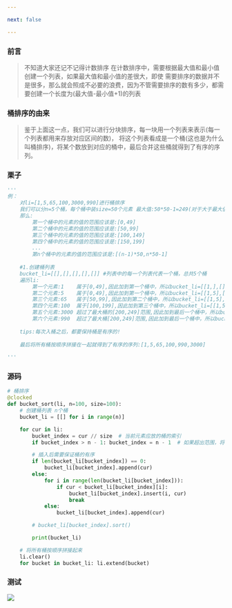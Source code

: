 ```yaml
---

next: false

---
```




<BlogInfo id="1359" title="python实现桶排序，听这名字挺奇怪的？" author="白日梦想猿" pv=0 read_times=0 pre_cost_time="82" category="排序算法" tag_list="['桶排序', '              排序算法']" create_time="2022.05.07 11:01:58.512936" update_time="2022.05.07 11:02:19" />

###  前言

>
>不知道大家还记不记得计数排序
>在计数排序中，需要根据最大值和最小值创建一个列表，如果最大值和最小值的差很大，即使
>需要排序的数据并不是很多，那么就会照成不必要的浪费，因为不管需要排序的数有多少，都需
>要创建一个长度为(最大值-最小值+1)的列表

### 桶排序的由来

>
>鉴于上面这一点，我们可以进行分块排序，每一块用一个列表来表示(每一个列表都用来存放对应区间的数)，
>将这个列表看成是一个桶(这也是为什么叫桶排序)，将某个数放到对应的桶中，最后合并这些桶就得到了有序的序列。

### 栗子
```python
'''
例：
    对li=[1,5,65,100,3000,990]进行桶排序
    我们可以分n=5个桶，每个桶中装size=50个元素 最大值:50*50-1=249(对于大于最大值的元素，我们可以把它放到最后一个桶中)
    那么:
        第一个桶中的元素的值的范围应该是:[0,49]
        第二个桶中的元素的值的范围应该是:[50,99]
        第三个桶中的元素的值的范围应该是:[100,149]
        第四个桶中的元素的值的范围应该是:[150,199]
        ...
        第n个桶中的元素的值的范围应该是:[(n-1)*50,n*50-1]
    
    #1.创建桶列表
    bucket_li=[[],[],[],[],[]] #列表中的每一个列表代表一个桶，总共5个桶
    遍历li:
        第一个元素:1    属于[0,49],因此加到第一个桶中，所以bucket_li=[[1,],[],[],[],[]]
        第二个元素:5    属于[0,49],因此加到第一个桶中，所以bucket_li=[[1,5],[],[],[],[]]
        第三个元素:65   属于[50,99],因此加到第二个桶中，所以bucket_li=[[1,5],[65,,],[],[],[]]
        第四个元素:100  属于[100,199],因此加到第三个桶中，所以bucket_li=[[1,5],[65,],[100,],[],[]]
        第五个元素:3000 超过了最大桶的[200,249]范围,因此加到最后一个桶中，所以bucket_li=[[1,5],[65,],[100,],[],[3000,]]
        第六个元素:990  超过了最大桶[200,249]范围,因此加到最后一个桶中，所以bucket_li=[[1,5],[65,],[100,],[],[990,3000]]
    
    tips:每次入桶之后，都要保持桶是有序的!
    
    最后将所有桶按顺序拼接在一起就得到了有序的序列:[1,5,65,100,990,3000]
    
'''
```

### 源码


```python
# 桶排序
@clocked
def bucket_sort(li, n=100, size=100):
    # 创建桶列表 n个桶
    bucket_li = [[] for i in range(n)]

    for cur in li:
        bucket_index = cur // size  # 当前元素应放的桶的索引
        if bucket_index > n - 1: bucket_index = n - 1  # 如果超出范围，将它放到最后一个桶中

        # 插入后需要保证桶的有序
        if len(bucket_li[bucket_index]) == 0:
            bucket_li[bucket_index].append(cur)
        else:
            for i in range(len(bucket_li[bucket_index])):
                if cur < bucket_li[bucket_index][i]:
                    bucket_li[bucket_index].insert(i, cur)
                    break
            else:
                bucket_li[bucket_index].append(cur)

        # bucket_li[bucket_index].sort()

        print(bucket_li)

    # 将所有桶按顺序拼接起来
    li.clear()
    for bucket in bucket_li: li.extend(bucket)
```


### 测试

![](http://www.lll.plus/media/image/2022/05/07/image-20220507110130-1.png)





















<ActionBox />
